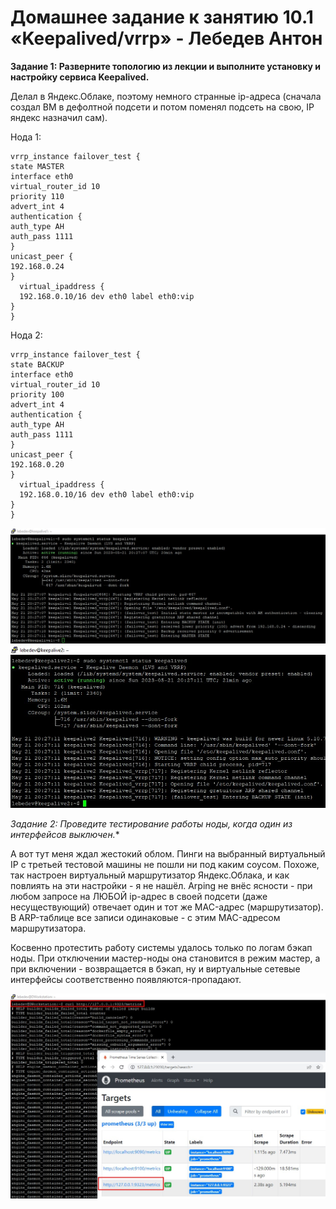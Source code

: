 # Домашнее задание к занятию 10.1 «Keepalived/vrrp» - Лебедев Антон

**Задание 1: Разверните топологию из лекции и выполните установку и настройку сервиса Keepalived.**

Делал в Яндекс.Облаке, поэтому немного странные ip-адреса (сначала создал ВМ в дефолтной подсети и потом поменял подсеть на свою, IP яндекс назначил сам).

Нода 1:
``````````````
vrrp_instance failover_test {
state MASTER
interface eth0
virtual_router_id 10
priority 110
advert_int 4
authentication {
auth_type AH
auth_pass 1111
}
unicast_peer {
192.168.0.24
}
  virtual_ipaddress {
  192.168.0.10/16 dev eth0 label eth0:vip
}
}
``````````````
Нода 2:
``````````````
vrrp_instance failover_test {
state BACKUP
interface eth0
virtual_router_id 10
priority 100
advert_int 4
authentication {
auth_type AH
auth_pass 1111
}
unicast_peer {
192.168.0.20
}
  virtual_ipaddress {
  192.168.0.10/16 dev eth0 label eth0:vip
}
}
``````````````
![Screenshot_1](https://github.com/Lebedun/HomeWork-Blank/blob/10-01/img/Screenshot_1.jpg)
![Screenshot_2](https://github.com/Lebedun/HomeWork-Blank/blob/10-01/img/Screenshot_2.jpg)

**Задание 2*: Проведите тестирование работы ноды, когда один из интерфейсов выключен.**

А вот тут меня ждал жестокий облом. Пинги на выбранный виртуальный IP с третьей тестовой машины не пошли ни под каким соусом. Похоже, так настроен виртуальный маршрутизатор Яндекс.Облака, и как повлиять на эти настройки - я не нашёл. Arping не внёс ясности - при любом запросе на ЛЮБОЙ ip-адрес в своей подсети (даже несуществующий) отвечает один и тот же MAC-адрес (маршрутизатор). В ARP-таблице все записи одинаковые - с этим MAC-адресом маршрутизатора.

Косвенно протестить работу системы удалось только по логам бэкап ноды. При отключении мастер-ноды она становится в режим мастер, а при включении - возвращается в бэкап, ну и виртуальные сетевые интерфейсы соответственно появляются-пропадают.

![Screenshot_3](https://github.com/Lebedun/HomeWork-Blank/blob/10-01/img/Screenshot_3.jpg)


